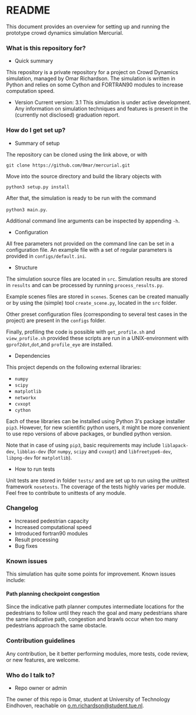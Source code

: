 # README #

This document provides an overview for setting up and running the prototype crowd dynamics simulation Mercurial.

### What is this repository for? ###

* Quick summary

This repository is a private repository for a project on Crowd Dynamics simulation, managed by Omar Richardson.
The simulation is written in Python and relies on some Cython and FORTRAN90 modules to increase computation speed.

* Version
Current version: 3.1
This simulation is under active development. 
Any information on simulation techniques and features is present in the (currently not disclosed) graduation report.

### How do I get set up? ###

* Summary of setup

The repository can be cloned using the link above, or with 

`git clone https://github.com/0mar/mercurial.git`

Move into the source directory and build the library objects with 

`python3 setup.py install`

After that, the simulation is ready to be run with the command

`python3 main.py`. 

Additional command line arguments can be inspected by appending `-h`.

* Configuration

All free parameters not provided on the command line can be set in a configuration file.
An example file with a set of regular parameters is provided in `configs/default.ini`.

* Structure

The simulation source files are located in `src`. Simulation results are stored in `results` and can be processed by running `process_results.py`.

Example scenes files are stored in `scenes`. Scenes can be created manually or by using the (simple) tool `create_scene.py`, located in the `src` folder.

Other preset configuration files (corresponding to several test cases in the project) are present in the `configs` folder.

Finally, profiling the code is possible with `get_profile.sh` and `view_profile.sh` provided these scripts are run in a UNIX-environment with `gprof2dot`,`dot`,and `profile_eye` are installed.
* Dependencies

This project depends on the following external libraries:

- `numpy`
- `scipy`
- `matplotlib`
- `networkx`
- `cvxopt`
- `cython`

Each of these libraries can be installed using Python 3's package installer `pip3`.
However, for new scientific python users, it might be more convenient to use repo versions of above packages, or bundled python version.

Note that in case of using `pip3`, basic requirements may include `liblapack-dev`, `libblas-dev` (for `numpy`, `scipy` and `cvxopt`) and `libfreetype6-dev`, `libpng-dev` for `matplotlib`).

* How to run tests

Unit tests are stored in folder `tests/` and are set up to run using the unittest framework `nosetests`. 
The coverage of the tests highly varies per module. Feel free to contribute to unittests of any module.

### Changelog ###

- Increased pedestrian capacity
- Increased computational speed
- Introduced fortran90 modules
- Result processing
- Bug fixes


### Known issues ###

This simulation has quite some points for improvement. Known issues include:

#### Path planning checkpoint congestion ####

Since the indicative path planner computes intermediate locations for the pedestrians to follow until they reach the goal
 and many pedestrians share the same indicative path, congestion and brawls occur when too many pedestrians approach the same obstacle.

### Contribution guidelines ###

Any contribution, be it better performing modules, more tests, code review, or new features, are welcome.

### Who do I talk to? ###

* Repo owner or admin

The owner of this repo is 0mar, student at University of Technology Eindhoven,
 reachable on o.m.richardson@student.tue.nl.
